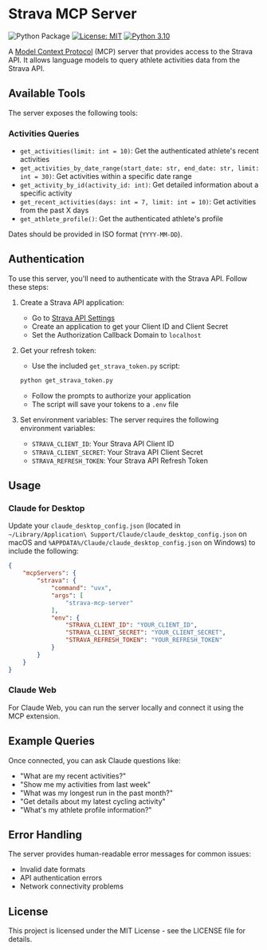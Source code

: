 # Strava MCP Server

![Python Package](https://github.com/tomekkorbak/strava-mcp-server/workflows/Python%20Package/badge.svg)
[![License: MIT](https://img.shields.io/badge/License-MIT-yellow.svg)](https://opensource.org/licenses/MIT)
[![Python 3.10](https://img.shields.io/badge/python-3.10-blue.svg)](https://www.python.org/downloads/release/python-3100/)

A [Model Context Protocol](https://modelcontextprotocol.io/introduction) (MCP) server that provides access to the Strava API. It allows language models to query athlete activities data from the Strava API.

## Available Tools

The server exposes the following tools:

### Activities Queries

- `get_activities(limit: int = 10)`: Get the authenticated athlete's recent activities
- `get_activities_by_date_range(start_date: str, end_date: str, limit: int = 30)`: Get activities within a specific date range
- `get_activity_by_id(activity_id: int)`: Get detailed information about a specific activity
- `get_recent_activities(days: int = 7, limit: int = 10)`: Get activities from the past X days
- `get_athlete_profile()`: Get the authenticated athlete's profile

Dates should be provided in ISO format (`YYYY-MM-DD`).

## Authentication

To use this server, you'll need to authenticate with the Strava API. Follow these steps:

1. Create a Strava API application:
   - Go to [Strava API Settings](https://www.strava.com/settings/api)
   - Create an application to get your Client ID and Client Secret
   - Set the Authorization Callback Domain to `localhost`

2. Get your refresh token:
   - Use the included `get_strava_token.py` script:
   ```bash
   python get_strava_token.py
   ```
   - Follow the prompts to authorize your application
   - The script will save your tokens to a `.env` file

3. Set environment variables:
   The server requires the following environment variables:
   - `STRAVA_CLIENT_ID`: Your Strava API Client ID
   - `STRAVA_CLIENT_SECRET`: Your Strava API Client Secret
   - `STRAVA_REFRESH_TOKEN`: Your Strava API Refresh Token

## Usage

### Claude for Desktop

Update your `claude_desktop_config.json` (located in `~/Library/Application\ Support/Claude/claude_desktop_config.json` on macOS and `%APPDATA%/Claude/claude_desktop_config.json` on Windows) to include the following:

```json
{
    "mcpServers": {
        "strava": {
            "command": "uvx",
            "args": [
                "strava-mcp-server"
            ],
            "env": {
                "STRAVA_CLIENT_ID": "YOUR_CLIENT_ID",
                "STRAVA_CLIENT_SECRET": "YOUR_CLIENT_SECRET",
                "STRAVA_REFRESH_TOKEN": "YOUR_REFRESH_TOKEN"
            }
        }
    }
}
```

### Claude Web

For Claude Web, you can run the server locally and connect it using the MCP extension.

## Example Queries

Once connected, you can ask Claude questions like:

- "What are my recent activities?"
- "Show me my activities from last week"
- "What was my longest run in the past month?"
- "Get details about my latest cycling activity"
- "What's my athlete profile information?"

## Error Handling

The server provides human-readable error messages for common issues:

- Invalid date formats
- API authentication errors
- Network connectivity problems

## License

This project is licensed under the MIT License - see the LICENSE file for details.
